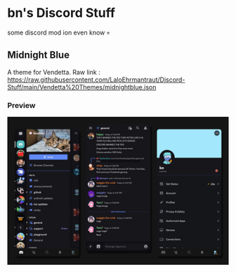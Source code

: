 # bn's Discord Stuff
some discord mod ion even know 💀

## Midnight Blue
A theme for Vendetta. Raw link : https://raw.githubusercontent.com/LaloEhrmantraut/Discord-Stuff/main/Vendetta%20Themes/midnightblue.json

### Preview
![](https://raw.githubusercontent.com/LaloEhrmantraut/Discord-Stuff/main/Vendetta%20Themes/preview.jpg)
